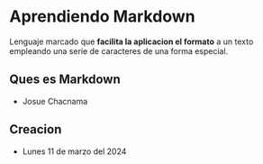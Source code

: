 # Aprendiendo Markdown
Lenguaje marcado que **facilita la aplicacion el formato** a un texto empleando una serie de caracteres de una forma especial.
## Ques es Markdown
- Josue Chacnama

## Creacion
- Lunes 11 de marzo del 2024
